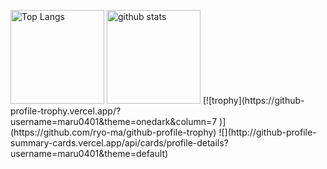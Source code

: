 <p align="left"> 
  <img alt="Top Langs" height="150px" src="https://github-readme-stats.vercel.app/api/top-langs/?username=maru0401&layout=compact&show_icons=true&theme=onedark" />
  <img alt="github stats" height="150px" src="https://github-readme-stats.vercel.app/api?username=maru0401&theme=onedark&show_icons=ture" />
  [![trophy](https://github-profile-trophy.vercel.app/?username=maru0401&theme=onedark&column=7
)](https://github.com/ryo-ma/github-profile-trophy)
![](http://github-profile-summary-cards.vercel.app/api/cards/profile-details?username=maru0401&theme=default)
</p>

